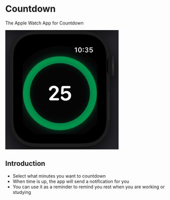 # Countdown
The Apple Watch App for Countdown

![AppView](/Picture/appView.png)

## Introduction

- Select what minutes you want to countdown
- When time is up, the app will send a notification for you
- You can use it as a reminder to remind you rest when you are working or studying
